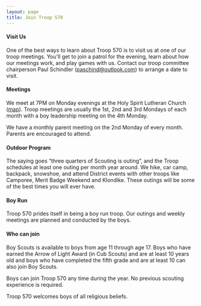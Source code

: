 ```yaml
---
layout: page
title: Join Troop 570
---
```

#### Visit Us

One of the best ways to learn about Troop 570 is to visit us at one of our
troop meetings. You'll get to join a patrol for the evening, learn about how
our meetings work, and play games with us. Contact our troop committee
chairperson Paul Schindler
([paschind@outlook.com](mailto:paschind@outlook.com)) to arrange a date to
visit.
 
#### Meetings

We meet at 7PM on Monday evenings at the Holy Spirit Lutheran Church
([map](http://goo.gl/OGwdzP)). Troop meetings are usually the 1st, 2nd and 3rd
Mondays of each month with a boy leadership meeting on the 4th Monday.

We have a monthly parent meeting on the 2nd Monday of every month. Parents are
encouraged to attend.

#### Outdoor Program

The saying goes “three quarters of Scouting is outing”, and the Troop schedules
at least one outing per month year around. We hike, car camp, backpack,
snowshoe, and attend District events with other troops like Camporee, Merit
Badge Weekend and Klondike. These outings will be some of the best times you
will ever have. 

#### Boy Run

Troop 570 prides itself in being a boy run troop. Our outings and weekly
meetings are planned and conducted by the boys.

#### Who can join

Boy Scouts is available to boys from age 11 through age 17. Boys who have
earned the Arrow of Light Award (in Cub Scouts) and are at least 10 years old
and boys who have completed the fifth grade and are at least 10 can also join
Boy Scouts.

Boys can join Troop 570 any time during the year. No previous scouting
experience is required.

Troop 570 welcomes boys of all religious beliefs.
